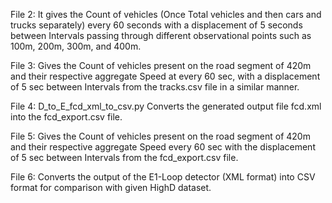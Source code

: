 File 2: It gives the Count of vehicles (Once Total vehicles and then cars and trucks separately) every 60 seconds with a displacement of 5 seconds between Intervals passing through different observational points such as 100m, 200m, 300m, and 400m.

File 3: Gives the Count of vehicles present on the road segment of 420m and their respective aggregate Speed at every 60 sec, with a displacement of 5 sec between Intervals from the tracks.csv file in a similar manner.

File 4: D_to_E_fcd_xml_to_csv.py Converts the generated output file fcd.xml into the fcd_export.csv file.

File 5: Gives the Count of vehicles present on the road segment of 420m and their respective aggregate Speed every 60 sec with the displacement of 5 sec between Intervals from the fcd_export.csv file.

File 6: Converts the output of the E1-Loop detector (XML format) into CSV format for comparison with given HighD dataset.


